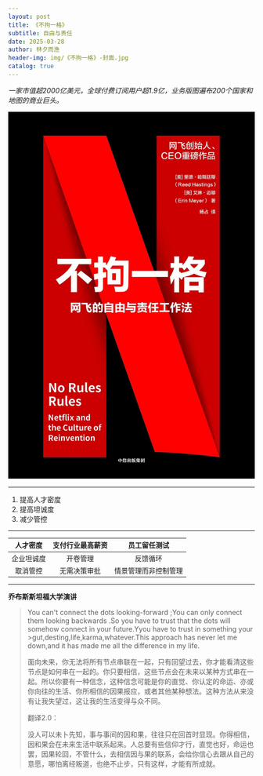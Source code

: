 ```yaml
---
layout: post
title: 《不拘一格》
subtitle: 自由与责任
date: 2025-03-28
author: 林夕而渔
header-img: img/《不拘一格》-封面.jpg
catalog: true
---
```

  
*一家市值超2000亿美元，全球付费订阅用户超1.9亿，业务版图遍布200个国家和地图的商业巨头。*  
 
![不拘一格](img/《不拘一格》-封面.jpg)    

---
1. 提高人才密度
2. 提高坦诚度
3. 减少管控
---
| 人才密度  |  支付行业最高薪资  |  员工留任测试  |
|   :----:   |   :----:  |   :----:   |
|  企业坦诚度  |  开卷管理  |  反馈循环  |
|  取消管控  |  无需决策审批  |  情景管理而非控制管理  |
---


**乔布斯斯坦福大学演讲**  

>You can't connect the dots looking-forward ;You can only connect them looking backwards .So you have to trust that the dots will somehow connect in your future.Yyou have to trust in something your >gut,desting,life,karma,whatever.This approach has never let me down,and it has made me all the difference in my life.
>
>
>面向未来，你无法将所有节点串联在一起，只有回望过去，你才能看清这些节点是如何串在一起的。你只要相信，这些节点会在未来以某种方式串在一起。所以你要有一种信念，这种信念可能是你的直觉、你认定的命运、亦或你向往的生活、你所相信的因果报应，或者其他某种想法。这种方法从来没有让我失望过，这让我的生活变得与众不同。
>
>翻译2.0：
> 
>没人可以未卜先知，事与事间的因和果，往往只在回首时显现。你得相信，因和果会在未来生活中联系起来。人总要有些信仰才行，直觉也好，命运也罢，因果轮回，不管什么，去相信因与果的联系，会给你信心去跟从自己的意愿，哪怕离经叛道，也绝不止步，只有这样，才能有所成就。





